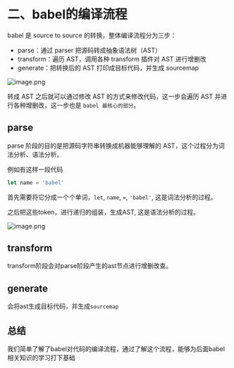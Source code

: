 # 二、babel的编译流程

babel 是 source to source 的转换，整体编译流程分为三步：
+ parse：通过 parser 把源码转成抽象语法树（AST）
+ transform：遍历 AST，调用各种 transform 插件对 AST 进行增删改
+ generate：把转换后的 AST 打印成目标代码，并生成 sourcemap

![image.png](http://tva1.sinaimg.cn/large/006vSZ9Ugy1gxzlhlt63kj31ua0ii78b.jpg)

转成 AST 之后就可以通过修改 AST 的方式来修改代码，这一步会遍历 AST 并进行各种增删改，这一步也是 `babel 最核心的部分`。


## parse

parse 阶段的目的是把源码字符串转换成机器能够理解的 AST，这个过程分为词法分析、语法分析。

例如有这样一段代码
```js
let name = 'babel'
```
首先需要将它分成一个个单词，`let`, `name`, `=`, `'babel'`, 这是词法分析的过程。

之后把这些token，进行递归的组装，生成AST, 这是语法分析的过程。

![image.png](http://tva1.sinaimg.cn/large/006vSZ9Ugy1gxzlp0mj9sj32360pi7b2.jpg)


## transform
transform阶段会对parse阶段产生的ast节点进行增删改查。

## generate
会将ast生成目标代码，并生成`sourcemap`

## 总结
我们简单了解了babel对代码的编译流程，通过了解这个流程，能够为后面babel相关知识的学习打下基础